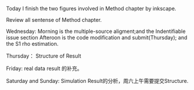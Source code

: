 Today I finish the two figures involved in Method chapter by inkscape.

Review all sentense of Method chapter.

Wednesday:
Morning is the multiple-source aligment;and the Indentifiable issue section
Afteroon is the code modification and submit(Thursday); and the S1 rho estimation.

Thursday：
Structure of Result

Friday:
real data result 的补充。

Saturday and Sunday: Simulation Result的分析，周六上午需要提交Structure.





